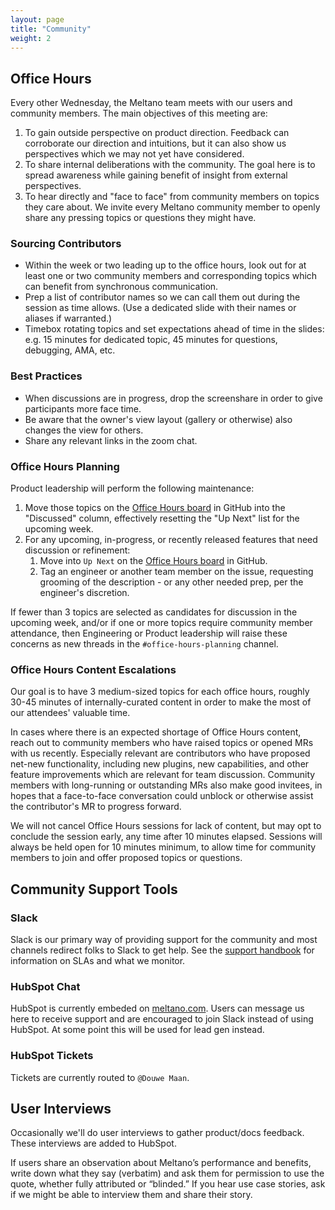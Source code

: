 ```yaml
---
layout: page
title: "Community"
weight: 2
---
```


## Office Hours

Every other Wednesday, the Meltano team meets with our users and community members. The main objectives of this meeting are:

1. To gain outside perspective on product direction. Feedback can corroborate our direction and intuitions, but it can also show us perspectives which we may not yet have considered.
2. To share internal deliberations with the community. The goal here is to spread awareness while gaining benefit of insight from external perspectives.
3. To hear directly and "face to face" from community members on topics they care about. We invite every Meltano community member to openly share any pressing topics or questions they might have.

### Sourcing Contributors

- Within the week or two leading up to the office hours, look out for at least one or two community members and corresponding topics which can benefit from synchronous communication.
- Prep a list of contributor names so we can call them out during the session as time allows. (Use a dedicated slide with their names or aliases if warranted.)
- Timebox rotating topics and set expectations ahead of time in the slides: e.g. 15 minutes for dedicated topic, 45 minutes for questions, debugging, AMA, etc.

### Best Practices

- When discussions are in progress, drop the screenshare in order to give participants more face time.
- Be aware that the owner's view layout (gallery or otherwise) also changes the view for others.
- Share any relevant links in the zoom chat.

### Office Hours Planning

Product leadership will perform the following maintenance:

1. Move those topics on the [Office Hours board](https://github.com/orgs/meltano/projects/9) in GitHub into the "Discussed" column, effectively resetting the "Up Next" list for the upcoming week.
2. For any upcoming, in-progress, or recently released features that need discussion or refinement:
   1. Move into `Up Next` on the [Office Hours board](https://github.com/orgs/meltano/projects/9) in GitHub.
   2. Tag an engineer or another team member on the issue, requesting grooming of the description - or any other needed prep, per the engineer's discretion.

If fewer than 3 topics are selected as candidates for discussion in the upcoming week, and/or if one or more topics require community member attendance, then Engineering or Product leadership will raise these concerns as new threads in the `#office-hours-planning` channel.

### Office Hours Content Escalations

Our goal is to have 3 medium-sized topics for each office hours, roughly 30-45 minutes of internally-curated content in order to make the most of our attendees' valuable time.

In cases where there is an expected shortage of Office Hours content, reach out to community members who have raised topics or opened MRs with us recently. Especially relevant are contributors who have proposed net-new functionality, including new plugins, new capabilities, and other feature improvements which are relevant for team discussion. Community members with long-running or outstanding MRs also make good invitees, in hopes that a face-to-face conversation could unblock or otherwise assist the contributor's MR to progress forward.

We will not cancel Office Hours sessions for lack of content, but may opt to conclude the session early, any time after 10 minutes elapsed. Sessions will always be held open for 10 minutes minimum, to allow time for community members to join and offer proposed topics or questions.


## Community Support Tools

### Slack

Slack is our primary way of providing support for the community and most channels redirect folks to Slack to get help. See the [support handbook](/support) for information on SLAs and what we monitor.

### HubSpot Chat

HubSpot is currently embeded on [meltano.com](https://meltano.com). Users can message us here to receive support and are encouraged to join Slack instead of using HubSpot. At some point this will be used for lead gen instead.

### HubSpot Tickets

Tickets are currently routed to `@Douwe Maan`.

## User Interviews

Occasionally we'll do user interviews to gather product/docs feedback. These interviews are added to HubSpot.

If users share an observation about Meltano’s performance and benefits, write down what they say (verbatim) and ask them for permission to use the quote, whether fully attributed or “blinded.” If you hear use case stories, ask if we might be able to interview them and share their story.

